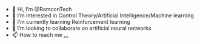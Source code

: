 - 👋 Hi, I’m @RamconTech
- 👀 I’m interested in Control Theory/Artificial Intelligence/Machine learning
- 🌱 I’m currently learning Reinforcement learning
- 💞️ I’m looking to collaborate on artificial neural networks
- 📫 How to reach me [...](https://www.linkedin.com/in/vjat%C5%A1eslav-%C5%A1kiparev-phd-6863bb169/)

<!---
RamconTech/RamconTech is a ✨ special ✨ repository because its `README.md` (this file) appears on your GitHub profile.
You can click the Preview link to take a look at your changes.
--->
